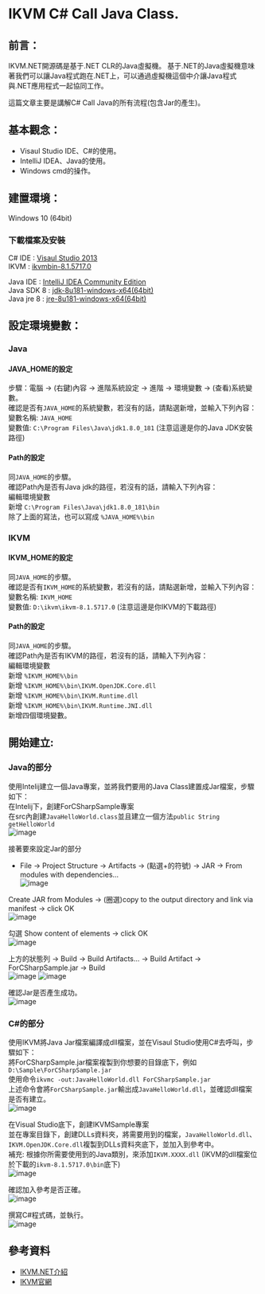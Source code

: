 # IKVM C# Call Java Class.

## 前言：
IKVM.NET開源碼是基于.NET CLR的Java虛擬機。
基于.NET的Java虛擬機意味著我們可以讓Java程式跑在.NET上，可以通過虛擬機這個中介讓Java程式與.NET應用程式一起協同工作。

這篇文章主要是講解C# Call Java的所有流程(包含Jar的產生)。

## 基本觀念：
- Visaul Studio IDE、C#的使用。
- IntelliJ IDEA、Java的使用。
- Windows cmd的操作。

## 建置環境：
Windows 10 (64bit)

### 下載檔案及安裝
C# IDE : [Visaul Studio 2013](https://docs.microsoft.com/zh-tw/visualstudio/productinfo/vs2013-sysrequirements-vs)<br>
IKVM : [ikvmbin-8.1.5717.0](http://weblog.ikvm.net/2015/08/26/IKVMNET81ReleaseCandidate0.aspx)<br>

Java IDE : [IntelliJ IDEA Community Edition](https://www.jetbrains.com/idea/download/#section=windows)<br>
Java SDK 8 : [jdk-8u181-windows-x64(64bit)](http://www.oracle.com/technetwork/java/javase/downloads/jdk8-downloads-2133151.html)<br>
Java jre 8 : [jre-8u181-windows-x64(64bit)](http://www.oracle.com/technetwork/java/javase/downloads/jre8-downloads-2133155.html)<br>

## 設定環境變數：
### Java
#### JAVA_HOME的設定
步驟：電腦 -> (右鍵)內容 -> 進階系統設定 -> 進階 -> 環境變數 -> (查看)系統變數。<br>
確認是否有```JAVA_HOME```的系統變數，若沒有的話，請點選新增，並輸入下列內容：<br>
變數名稱: ```JAVA_HOME```<br>
變數值: ```C:\Program Files\Java\jdk1.8.0_181``` (注意這邊是你的Java JDK安裝路徑)<br>

#### Path的設定
同```JAVA_HOME```的步驟。 <br>
確認Path內是否有Java jdk的路徑，若沒有的話，請輸入下列內容：<br>
編輯環境變數 <br>
新增 ```C:\Program Files\Java\jdk1.8.0_181\bin``` <br>
除了上面的寫法，也可以寫成 ```%JAVA_HOME%\bin``` <br>

### IKVM
#### IKVM_HOME的設定
同```JAVA_HOME```的步驟。 <br>
確認是否有```IKVM_HOME```的系統變數，若沒有的話，請點選新增，並輸入下列內容：<br>
變數名稱: ```IKVM_HOME```<br>
變數值: ```D:\ikvm\ikvm-8.1.5717.0``` (注意這邊是你IKVM的下載路徑)<br>

#### Path的設定
同```JAVA_HOME```的步驟。 <br>
確認Path內是否有IKVM的路徑，若沒有的話，請輸入下列內容：<br>
編輯環境變數 <br>
新增 ```%IKVM_HOME%\bin``` <br>
新增 ```%IKVM_HOME%\bin\IKVM.OpenJDK.Core.dll``` <br>
新增 ```%IKVM_HOME%\bin\IKVM.Runtime.dll``` <br>
新增 ```%IKVM_HOME%\bin\IKVM.Runtime.JNI.dll``` <br>
新增四個環境變數。

## 開始建立:
### Java的部分
使用Intelij建立一個Java專案，並將我們要用的Java Class建置成Jar檔案，步驟如下： <br>
在Intelij下，創建ForCSharpSample專案 <br>
在src內創建```JavaHelloWorld.class```並且建立一個方法```public String getHelloWorld``` <br>
![image](https://github.com/changemyminds/IKVM_CSharp_Call_Java/blob/master/picture/java0.PNG)

接著要來設定Jar的部分 <br>
- File -> Project Structure -> Artifacts -> (點選+的符號) -> JAR -> From modules with dependencies... <br>
![image](https://github.com/changemyminds/IKVM_CSharp_Call_Java/blob/master/picture/java1.PNG)

Create JAR from Modules -> (圈選)copy to the output directory and link via manifest -> click OK <br>
![image](https://github.com/changemyminds/IKVM_CSharp_Call_Java/blob/master/picture/java2.PNG)

勾選 Show content of elements -> click OK <br>
![image](https://github.com/changemyminds/IKVM_CSharp_Call_Java/blob/master/picture/java3.PNG)

上方的狀態列 -> Build -> Build Artifacts... -> Build Artifact -> ForCSharpSample.jar -> Build <br>
![image](https://github.com/changemyminds/IKVM_CSharp_Call_Java/blob/master/picture/java4.PNG)
![image](https://github.com/changemyminds/IKVM_CSharp_Call_Java/blob/master/picture/java5.PNG)

確認Jar是否產生成功。 <br>
![image](https://github.com/changemyminds/IKVM_CSharp_Call_Java/blob/master/picture/java6.PNG)	

### C#的部分
使用IKVM將Java Jar檔案編譯成dll檔案，並在Visaul Studio使用C#去呼叫，步驟如下： <br>
將ForCSharpSample.jar檔案複製到你想要的目錄底下，例如```D:\Sample\ForCSharpSample.jar``` <br>
使用命令```ikvmc -out:JavaHelloWorld.dll ForCSharpSample.jar``` <br>
上述命令會將```ForCSharpSample.jar```輸出成```JavaHelloWorld.dll```，並確認dll檔案是否有建立。 <br>
![image](https://github.com/changemyminds/IKVM_CSharp_Call_Java/blob/master/picture/ikvm0.PNG) <br>

在Visual Studio底下，創建IKVMSample專案 <br>
並在專案目錄下，創建DLLs資料夾，將需要用到的檔案，```JavaHelloWorld.dll```、```IKVM.OpenJDK.Core.dll```複製到DLLs資料夾底下，並加入到參考中。<br>
補充: 根據你所需要使用到的Java類別，來添加```IKVM.XXXX.dll``` (IKVM的dll檔案位於下載的```ikvm-8.1.5717.0\bin```底下)<br>
![image](https://github.com/changemyminds/IKVM_CSharp_Call_Java/blob/master/picture/CSharp0.PNG) <br>

確認加入參考是否正確。<br>
![image](https://github.com/changemyminds/IKVM_CSharp_Call_Java/blob/master/picture/CSharp1.PNG) <br>

撰寫C#程式碼，並執行。<br>
![image](https://github.com/changemyminds/IKVM_CSharp_Call_Java/blob/master/picture/CSharp2.PNG) <br>

## 參考資料
- [IKVM.NET介紹](https://www.itsfun.com.tw/IKVM.NET/wiki-0737404-5694583)
- [IKVM官網](https://www.ikvm.net/)
























